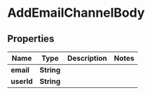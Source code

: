 

# AddEmailChannelBody


## Properties

| Name | Type | Description | Notes |
|------------ | ------------- | ------------- | -------------|
|**email** | **String** |  |  |
|**userId** | **String** |  |  |



